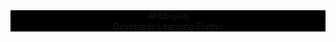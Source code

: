 <div class="card" align="center">
  <span class="title">Ahbbxjaiq</span>
  <br> 
  <span class="subtitle">Developer</span>
  <span class="description">Learning Flutter</span>
</div>
<style>
  .card {
    background-color: black;
  }
</style>
